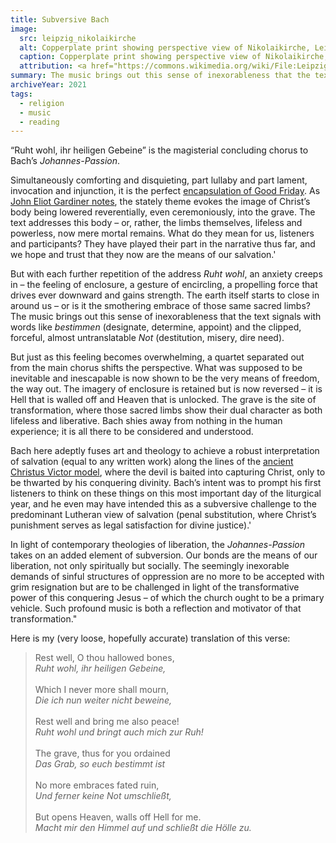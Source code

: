 ```yaml
---
title: Subversive Bach
image:
  src: leipzig_nikolaikirche
  alt: Copperplate print showing perspective view of Nikolaikirche, Leipzig.
  caption: Copperplate print showing perspective view of Nikolaikirche, Leipzig.
  attribution: <a href="https://commons.wikimedia.org/wiki/File:Leipzig_Nikolaikirche_18_Jh.jpg">Wikimedia Commons</a>
summary: The music brings out this sense of inexorableness that the text signals with words like bestimmen (designate, determine, appoint) and the clipped, forceful, almost untranslatable Not (destitution, misery, dire need).
archiveYear: 2021
tags:
  - religion
  - music
  - reading
---
```


“Ruht wohl, ihr heiligen Gebeine” is the magisterial concluding chorus to Bach’s _Johannes-Passion_.

Simultaneously comforting and disquieting, part lullaby and part lament, invocation and injunction, it is the perfect [encapsulation of Good Friday](https://youtu.be/O9bOaHvKUZE). As [John Eliot Gardiner notes](https://www.penguinrandomhouse.com/books/58045/bach-by-john-eliot-gardiner), the stately theme evokes the image of Christ’s body being lowered reverentially, even ceremoniously, into the grave. The text addresses this body – or, rather, the limbs themselves, lifeless and powerless, now mere mortal remains. What do they mean for us, listeners and participants? They have played their part in the narrative thus far, and we hope and trust that they now are the means of our salvation.'

But with each further repetition of the address _Ruht wohl_, an anxiety creeps in – the feeling of enclosure, a gesture of encircling, a propelling force that drives ever downward and gains strength. The earth itself starts to close in around us – or is it the smothering embrace of those same sacred limbs? The music brings out this sense of inexorableness that the text signals with words like _bestimmen_ (designate, determine, appoint) and the clipped, forceful, almost untranslatable _Not_ (destitution, misery, dire need).

But just as this feeling becomes overwhelming, a quartet separated out from the main chorus shifts the perspective. What was supposed to be inevitable and inescapable is now shown to be the very means of freedom, the way out. The imagery of enclosure is retained but is now reversed – it is Hell that is walled off and Heaven that is unlocked. The grave is the site of transformation, where those sacred limbs show their dual character as both lifeless and liberative. Bach shies away from nothing in the human experience; it is all there to be considered and understood.

Bach here adeptly fuses art and theology to achieve a robust interpretation of salvation (equal to any written work) along the lines of the [ancient Christus Victor model](https://www.google.com/books/edition/Christus_Victor/nWyvCwAAQBAJ?hl=en&gbpv=0), where the devil is baited into capturing Christ, only to be thwarted by his conquering divinity. Bach’s intent was to prompt his first listeners to think on these things on this most important day of the liturgical year, and he even may have intended this as a subversive challenge to the predominant Lutheran view of salvation (penal substitution, where Christ’s punishment serves as legal satisfaction for divine justice).'

In light of contemporary theologies of liberation, the _Johannes-Passion_ takes on an added element of subversion. Our bonds are the means of our liberation, not only spiritually but socially. The seemingly inexorable demands of sinful structures of oppression are no more to be accepted with grim resignation but are to be challenged in light of the transformative power of this conquering Jesus – of which the church ought to be a primary vehicle. Such profound music is both a reflection and motivator of that transformation."

Here is my (very loose, hopefully accurate) translation of this verse:

> Rest well, O thou hallowed bones,<br>_Ruht wohl, ihr heiligen Gebeine,_<br><br>Which I never more shall mourn,<br>_Die ich nun weiter nicht beweine,_<br><br>Rest well and bring me also peace!<br>_Ruht wohl und bringt auch mich zur Ruh!_<br><br>The grave, thus for you ordained<br>_Das Grab, so euch bestimmt ist_<br><br>No more embraces fated ruin,<br>_Und ferner keine Not umschließt,_<br><br>But opens Heaven, walls off Hell for me.<br>_Macht mir den Himmel auf und schließt die Hölle zu._
